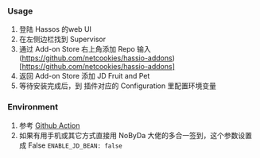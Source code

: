 ### Usage
1. 登陆 Hassos 的web UI
2. 在左侧边栏找到 Supervisor
3. 通过 Add-on Store 右上角添加 Repo 输入 (https://github.com/netcookies/hassio-addons)[https://github.com/netcookies/hassio-addons]
4. 返回 Add-on Store 添加 JD Fruit and Pet
5. 等待安装完成后，到 插件对应的 Configuration 里配置环境变量

### Environment
1. 参考 [Github Action](https://github.com/lxk0301/scripts/blob/master/githubAction.md#%E4%B8%8B%E6%96%B9%E6%8F%90%E4%BE%9B%E4%BD%BF%E7%94%A8%E5%88%B0%E7%9A%84-secrets%E5%85%A8%E9%9B%86%E5%90%88)
2. 如果有用手机或其它方式直接用 NoByDa 大佬的多合一签到，这个参数设置成 False `ENABLE_JD_BEAN: false` 
